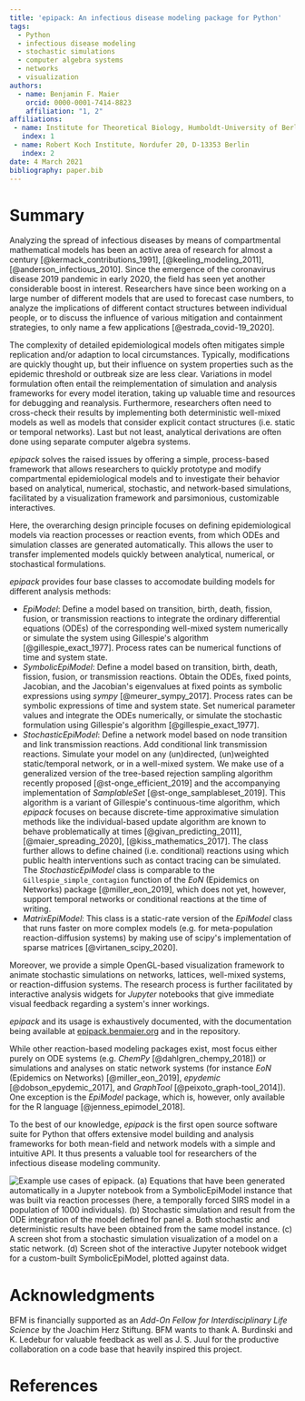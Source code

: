 ```yaml
---
title: 'epipack: An infectious disease modeling package for Python'
tags:
  - Python
  - infectious disease modeling
  - stochastic simulations
  - computer algebra systems
  - networks
  - visualization
authors:
  - name: Benjamin F. Maier
    orcid: 0000-0001-7414-8823
    affiliation: "1, 2"
affiliations:
 - name: Institute for Theoretical Biology, Humboldt-University of Berlin, Philippstr. 13, D-10115 Berlin
   index: 1
 - name: Robert Koch Institute, Nordufer 20, D-13353 Berlin
   index: 2
date: 4 March 2021
bibliography: paper.bib
---
```


# Summary

Analyzing the spread of infectious diseases by means of compartmental mathematical models
has been an active area of research for almost a century
[@kermack_contributions_1991], [@keeling_modeling_2011], [@anderson_infectious_2010].
Since the emergence of the coronavirus disease 2019 pandemic in early 2020, 
the field has seen yet another considerable boost in interest. Researchers
have since been working on a
large number of different models that are used to forecast case numbers,
to analyze the implications of different contact structures between individual people, or to discuss
the influence of various mitigation and containment strategies, to only name a few applications
[@estrada_covid-19_2020].

The complexity of detailed epidemiological models often mitigates simple replication
and/or adaption to local circumstances.
Typically, modifications are quickly thought up, but their influence on system properties such as the 
epidemic threshold or outbreak size are less clear.
Variations in model formulation often entail the
reimplementation of simulation and analysis frameworks for every model iteration,
taking up valuable time and resources for debugging and reanalysis.
Furthermore, researchers often need to cross-check their results by implementing both
deterministic well-mixed models as well as models that consider explicit contact structures
(i.e. static or temporal networks). Last but not least, analytical derivations are often done using separate computer algebra systems.

*epipack* solves the raised issues by offering a simple, process-based
framework that allows researchers to quickly prototype and modify
compartmental epidemiological models
and to investigate their behavior based on analytical, numerical, stochastic,
and network-based simulations, facilitated by a visualization framework and
parsimonious, customizable interactives.

Here, the overarching design principle focuses on defining epidemiological models via
reaction processes or reaction events, from which ODEs and simulation classes are generated
automatically. This allows the user to transfer implemented models quickly between analytical,
numerical, or stochastical formulations.

*epipack* provides four base classes to accomodate building models for different analysis methods:

* *EpiModel*: Define a model based on transition, birth, 
  death, fission, fusion, or transmission reactions to integrate the 
  ordinary differential equations (ODEs) of the corresponding well-mixed system
  numerically or simulate the system using Gillespie's algorithm [@gillespie_exact_1977].
  Process rates can be numerical functions of time and system state.
* *SymbolicEpiModel*: Define a model based on transition, birth, 
  death, fission, fusion, or transmission reactions. Obtain the ODEs,
  fixed points, Jacobian, and the Jacobian's eigenvalues at fixed points
  as symbolic expressions using *sympy* [@meurer_sympy_2017]. 
  Process rates can be symbolic expressions of time and system state.
  Set numerical parameter values and integrate the ODEs numerically, or
  simulate the stochastic formulation using Gillespie's algorithm [@gillespie_exact_1977].
* *StochasticEpiModel*: Define a network model based on node transition and
  link transmission reactions. Add conditional link transmission reactions.
  Simulate your model on any (un)directed, (un)weighted static/temporal
  network, or in a well-mixed system. We make use of a generalized
  version of the tree-based rejection sampling algorithm recently proposed [@st-onge_efficient_2019]
  and the accompanying implementation of *SamplableSet* [@st-onge_samplableset_2019].
  This algorithm is a variant of Gillespie's continuous-time algorithm, which *epipack*
  focuses on because 
  discrete-time approximative simulation methods like the individual-based update algorithm
  are known to behave problematically at times
  [@givan_predicting_2011], [@maier_spreading_2020], [@kiss_mathematics_2017].
  The class further allows to define chained (i.e. conditional) reactions 
  using which public health interventions such as contact tracing can be simulated.
  The *StochasticEpiModel* class is comparable to the `Gillespie_simple_contagion` function of the *EoN* (Epidemics on Networks) package [@miller_eon_2019], which does not yet, however, support temporal networks or conditional reactions at the time of writing.
* *MatrixEpiModel*: This class is a static-rate version of the *EpiModel* class that runs faster
  on more complex models (e.g. for meta-population reaction-diffusion systems) by making use
  of scipy's implementation of sparse matrices [@virtanen_scipy_2020].

Moreover, we provide a simple OpenGL-based visualization framework to animate
stochastic simulations on networks, lattices, well-mixed systems,
or reaction-diffusion systems.
The research process is further
facilitated by interactive analysis widgets for *Jupyter* notebooks
that give immediate visual feedback
regarding a system's inner workings.

*epipack* and its usage is exhaustively documented, with the documentation being
available at [epipack.benmaier.org](http://epipack.benmaier.org) and in the repository.

While other reaction-based modeling packages exist, most focus either
purely on ODE systems (e.g. *ChemPy* [@dahlgren_chempy_2018]) or
simulations and analyses on static network systems
(for instance *EoN* (Epidemics on Networks) [@miller_eon_2019], *epydemic* [@dobson_epydemic_2017],
and *GraphTool* [@peixoto_graph-tool_2014]).
One exception is the *EpiModel* package, which is, however, 
only available for the R language [@jenness_epimodel_2018].

To the best of our knowledge, *epipack* is the first open source software suite for Python
that offers extensive model building and analysis frameworks for both mean-field and
network models with a simple and intuitive API.
It thus presents a valuable tool for researchers
of the infectious disease modeling community.

![Example use cases of *epipack*. (a) Equations that have been generated automatically in a *Jupyter* notebook from a *SymbolicEpiModel* instance that was built via reaction processes (here, a temporally forced SIRS model in a population of 1000 individuals). (b) Stochastic simulation and result from the ODE integration of the model defined for panel a. Both stochastic and deterministic results have been obtained from the same model instance. (c) A screen shot from a stochastic simulation visualization of a model on a static network. (d) Screen shot of the interactive *Jupyter* notebook widget for a custom-built *SymbolicEpiModel*, plotted against data.](Fig1.png)

# Acknowledgments

BFM is financially supported as an *Add-On Fellow for Interdisciplinary Life Science* by the Joachim Herz Stiftung. BFM wants to thank A. Burdinski and K. Ledebur for valuable feedback as well as J. S. Juul for the productive collaboration on a code base that heavily inspired this project.

# References
